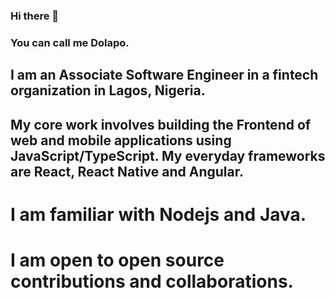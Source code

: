 ### Hi there 👋

### You can call me Dolapo.

## I am an Associate Software Engineer in a fintech organization in Lagos, Nigeria.

## My core work involves building the Frontend of web and mobile applications using JavaScript/TypeScript. My everyday frameworks are React, React Native and Angular.

# I am familiar with Nodejs and Java.

# I am open to open source contributions and collaborations.
<!--
**Adezayn/Adezayn** is a ✨ _special_ ✨ repository because its `README.md` (this file) appears on your GitHub profile.

Here are some ideas to get you started:

- 🔭 I’m currently working on ...
- 🌱 I’m currently learning ...
- 👯 I’m looking to collaborate on ...
- 🤔 I’m looking for help with ...
- 💬 Ask me about ...
- 📫 How to reach me: ...
- 😄 Pronouns: ...
- ⚡ Fun fact: ...
-->

